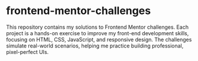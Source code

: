 # frontend-mentor-challenges
This repository contains my solutions to Frontend Mentor challenges. Each project is a hands-on exercise to improve my front-end development skills, focusing on HTML, CSS, JavaScript, and responsive design. The challenges simulate real-world scenarios, helping me practice building professional, pixel-perfect UIs.
